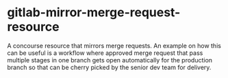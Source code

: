 # gitlab-mirror-merge-request-resource
A concourse resource that mirrors merge requests.
An example on how this can be useful is a workflow where approved merge request that pass multiple stages in one branch gets open automatically for the production branch so that can be cherry picked by the senior dev team for delivery.